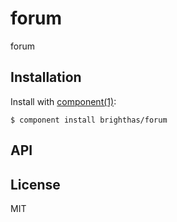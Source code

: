 
# forum

  forum

## Installation

  Install with [component(1)](http://component.io):

    $ component install brighthas/forum

## API



## License

  MIT
